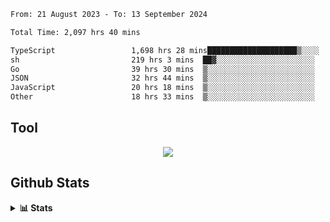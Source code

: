 <!--START_SECTION:waka-->

```txt
From: 21 August 2023 - To: 13 September 2024

Total Time: 2,097 hrs 40 mins

TypeScript                 1,698 hrs 28 mins████████████████████▒░░░░   80.97 %
sh                         219 hrs 3 mins  ██▓░░░░░░░░░░░░░░░░░░░░░░   10.44 %
Go                         39 hrs 30 mins  ▒░░░░░░░░░░░░░░░░░░░░░░░░   01.88 %
JSON                       32 hrs 44 mins  ▒░░░░░░░░░░░░░░░░░░░░░░░░   01.56 %
JavaScript                 20 hrs 18 mins  ▒░░░░░░░░░░░░░░░░░░░░░░░░   00.97 %
Other                      18 hrs 33 mins  ▒░░░░░░░░░░░░░░░░░░░░░░░░   00.88 %
```

<!--END_SECTION:waka-->

## Tool
<p align="center">
  <a href="https://github.com/chaninlaw">
    <img src="https://skillicons.dev/icons?i=js,typescript,express,nodejs,react,next,postgres,mongodb,html,css,styledcomponents,tailwind,materialui,figma,git,github&perline=8" />
  </a>
</p>

## Github Stats
<details close>
  <summary><b>📊 Stats</b></summary>
  <div align = "center">
    
<picture>
  <source
    srcset="https://github-readme-stats.vercel.app/api?username=chaninlaw&show_icons=true&theme=dark"
    media="(prefers-color-scheme: dark)"
  />
  <source
    srcset="https://github-readme-stats.vercel.app/api?username=chaninlaw&show_icons=true"
    media="(prefers-color-scheme: light), (prefers-color-scheme: no-preference)"
  />
  <img src="https://github-readme-stats.vercel.app/api?username=chaninlaw&show_icons=true" />
</picture>
    
<picture>
  <source
    srcset="https://github-readme-stats.vercel.app/api/top-langs/?username=chaninlaw&layout=donut&theme=dark"
    media="(prefers-color-scheme: dark)"
  />
  <source
    srcset="https://github-readme-stats.vercel.app/api/top-langs/?username=chaninlaw&layout=donut"
    media="(prefers-color-scheme: light), (prefers-color-scheme: no-preference)"
  />
  <img src="https://github-readme-stats.vercel.app/api/top-langs/?username=chaninlaw&layout=donut" />
</picture>
    
  </div>
  
</details>

